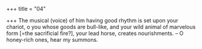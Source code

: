 +++
title = "04"

+++
The musical (voice) of him having good rhythm is set upon your chariot,  o you whose goods are bull-like,
and your wild animal of marvelous form [=the sacrificial fire?], your lead  horse, creates nourishments.
– O honey-rich ones, hear my summons.
